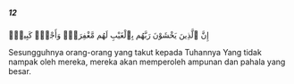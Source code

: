 ##### 12

<span class="ayah">إِنَّ ٱلَّذِينَ يَخْشَوْنَ رَبَّهُم بِٱلْغَيْبِ لَهُم مَّغْفِرَةٌۭ وَأَجْرٌۭ كَبِيرٌۭ</span>

<span class="ayah_translation">Sesungguhnya orang-orang yang takut kepada Tuhannya Yang tidak nampak oleh mereka, mereka akan memperoleh ampunan dan pahala yang besar.</span>
